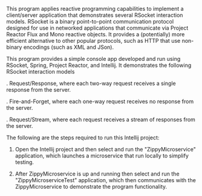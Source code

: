 This program applies reactive programming capabilities to implement a
client/server application that demonstrates several RSocket
interaction models.  RSocket is a binary point-to-point communication
protocol designed for use in networked applications that communicate
via Project Reactor Flux and Mono reactive objects.  It provides a
(potentially) more efficient alternative to other popular protocols,
such as HTTP that use non-binary encodings (such as XML and JSon).

This program provides a simple console app developed and run using
RSocket, Spring, Project Reactor, and Intellij.  It demonstrates the
following RSocket interaction models

. Request/Response, where each two-way request receives a single
  response from the server.

. Fire-and-Forget, where each one-way request receives no response
  from the server.

. Request/Stream, where each request receives a stream of responses
  from the server.

The following are the steps required to run this Intellij project:

1. Open the Intellij project and then select and run the
   "ZippyMicroservice" application, which launches a microservice that
   run locally to simplify testing.

2. After ZippyMicroservice is up and running then select and run the
   "ZippyMicroserviceTest" application, which then communicates with
   the ZippyMicroservice to demonstrate the program functionality.

